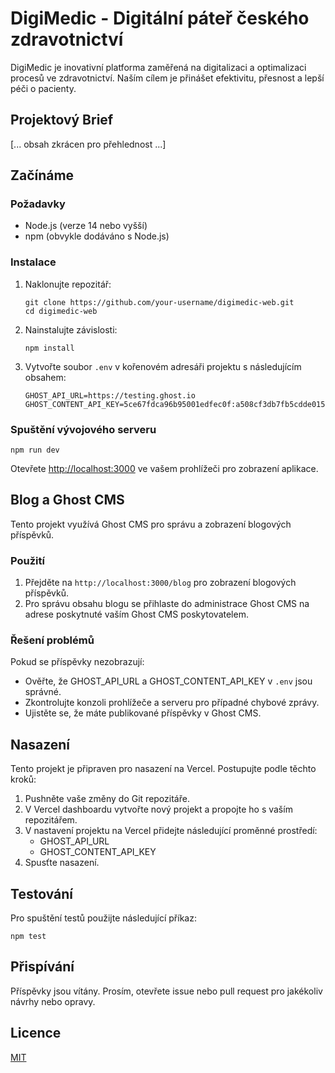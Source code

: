 # DigiMedic - Digitální páteř českého zdravotnictví

DigiMedic je inovativní platforma zaměřená na digitalizaci a optimalizaci procesů ve zdravotnictví. Naším cílem je přinášet efektivitu, přesnost a lepší péči o pacienty.

## Projektový Brief

[... obsah zkrácen pro přehlednost ...]

## Začínáme

### Požadavky

- Node.js (verze 14 nebo vyšší)
- npm (obvykle dodáváno s Node.js)

### Instalace

1. Naklonujte repozitář:
   ```
   git clone https://github.com/your-username/digimedic-web.git
   cd digimedic-web
   ```

2. Nainstalujte závislosti:
   ```
   npm install
   ```

3. Vytvořte soubor `.env` v kořenovém adresáři projektu s následujícím obsahem:
   ```
   GHOST_API_URL=https://testing.ghost.io
   GHOST_CONTENT_API_KEY=5ce67fdca96b95001edfec0f:a508cf3db7fb5cdde015746fcb00023895d875c0d6bfb1b5246e293c179dc128
   ```

### Spuštění vývojového serveru

```
npm run dev
```

Otevřete [http://localhost:3000](http://localhost:3000) ve vašem prohlížeči pro zobrazení aplikace.

## Blog a Ghost CMS

Tento projekt využívá Ghost CMS pro správu a zobrazení blogových příspěvků.

### Použití

1. Přejděte na `http://localhost:3000/blog` pro zobrazení blogových příspěvků.
2. Pro správu obsahu blogu se přihlaste do administrace Ghost CMS na adrese poskytnuté vaším Ghost CMS poskytovatelem.

### Řešení problémů

Pokud se příspěvky nezobrazují:

- Ověřte, že GHOST_API_URL a GHOST_CONTENT_API_KEY v `.env` jsou správné.
- Zkontrolujte konzoli prohlížeče a serveru pro případné chybové zprávy.
- Ujistěte se, že máte publikované příspěvky v Ghost CMS.

## Nasazení

Tento projekt je připraven pro nasazení na Vercel. Postupujte podle těchto kroků:

1. Pushněte vaše změny do Git repozitáře.
2. V Vercel dashboardu vytvořte nový projekt a propojte ho s vaším repozitářem.
3. V nastavení projektu na Vercel přidejte následující proměnné prostředí:
   - GHOST_API_URL
   - GHOST_CONTENT_API_KEY
4. Spusťte nasazení.

## Testování

Pro spuštění testů použijte následující příkaz:

```
npm test
```

## Přispívání

Příspěvky jsou vítány. Prosím, otevřete issue nebo pull request pro jakékoliv návrhy nebo opravy.

## Licence

[MIT](https://choosealicense.com/licenses/mit/)